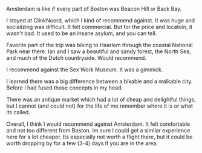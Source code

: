 Amsterdam is like if every part of Boston was Beacon Hill or Back Bay.

I stayed at ClinkNoord, which I kind of recommend against. It was huge and socializing was difficult. It felt commercial. But for the price and locatoin, it wasn't bad. It used to be an insane asylum, and you can tell.

Favorite part of the trip was biking to Haarlem through the coastal National Park near there. Ian and I saw a beautiful and sandy forest, the North Sea, and much of the Dutch countryside. Would recommend.

I recommend against the Sex Work Museum. It was a gimmick.

I learned there was a big difference between a bikable and a walkable city. Before I had fused those concepts in my head. 

There was an antique market which had a lot of cheap and delightful things, but I cannot (and could not) for the life of me remember where it is or what its called. 

Overall, I think I would recommend against Amsterdam. It felt comfortable and not too different from Boston. Im sure I could get a similar experience here for a lot cheaper. Its especially not worth a flight there, but it could be worth dropping by for a few (3-4) days if you are in the area. 